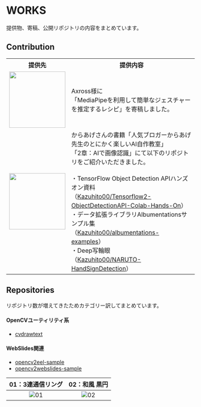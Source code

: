 # WORKS
提供物、寄稿、公開リポジトリの内容をまとめています。

## Contribution

<table>
    <tr>
        <th>
            提供先
        </th>
        <th>
            提供内容
        </th>
    </tr>
    <tr>
        <td>
            <a href="https://axross-recipe.com/recipes/136"><img src="https://storage.googleapis.com/axross-prod/7hv04okiewvpm8cd0kgjoejq1egc?GoogleAccessId=axross-service%40axross-270301.iam.gserviceaccount.com&Expires=1615220224&Signature=r%2FK5ho8wvAnmG1TeWQ%2BUBYvhTF1Zv1Yl6SLFZoRzQVPCgXmUW6cOYrcVCXpBhHZiNGrjaZhUlg0kMYi69xM6yaOKdgvOvbXa2y9T4rQoc6i9xtclyixioelMHNmpZ%2FRCbmW9htpYdbDY7fC%2BC4YVG9tBMSs2gX8YNmZR39IBnpuyZATxXcN2KeTAXh5hukzz8iWjTyF4a9sfrvPmPBlTc%2FFBQu7gq5DGXn%2FcfzNBTEd33QrzsV8dekgNozVXayHuZwnsrNQbsU1dlk8InQex6vtDhC%2BVLS7aK1mAtyGKLL33jUeUn3VC%2Bhz7E4fjLToTb9mUpR%2B30dGpnCnI5NgKMg%3D%3D&response-content-disposition=inline%3B+filename%3D%22blob%22%3B+filename%2A%3DUTF-8%27%27blob&response-content-type=image%2Fpng" width="150px"></a>
        </td>
        <td>
            Axross様に<br>
            「MediaPipeを利用して簡単なジェスチャーを推定するレシピ」を寄稿しました。
        </td>
    </tr>
    <tr>
        <td>
            <a href="https://amzn.to/3v5eEd7"><img src="https://user-images.githubusercontent.com/37477845/110343784-2f1c2c00-8070-11eb-91c5-ef8bdc5ae738.jpg" width="150px"></a>
        </td>
        <td>
             からあげさんの書籍「人気ブロガーからあげ先生のとにかく楽しいAI自作教室」<br>
            「2章：AIで画像認識」にて以下のリポジトリをご紹介いただきました。<br><br>
            ・TensorFlow Object Detection APIハンズオン資料<br>
            （<a href="https://github.com/Kazuhito00/Tensorflow2-ObjectDetectionAPI-Colab-Hands-On">Kazuhito00/Tensorflow2-ObjectDetectionAPI-Colab-Hands-On</a>）<br>
            ・データ拡張ライブラリAlbumentationsサンプル集<br>
            （<a href="https://github.com/Kazuhito00/albumentations-examples">Kazuhito00/albumentations-examples</a>）<br>
            ・Deep写輪眼<br>
            （<a href="https://github.com/Kazuhito00/NARUTO-HandSignDetection">Kazuhito00/NARUTO-HandSignDetection</a>）<br>
        </td>
    </tr>
</table>

## Repositories
リポジトリ数が増えてきたためカテゴリー訳してまとめています。



#### OpenCVユーティリティ系
* [cvdrawtext](https://github.com/Kazuhito00/cvdrawtext)

#### WebSlides関連
* [opencv2eel-sample](https://github.com/Kazuhito00/opencv2eel-sample)
* [opencv2webslides-sample](https://github.com/Kazuhito00/opencv2webslides-sample)

|01：3連通信リング|02：和風 黒円|
:---:|:---:
|![01](https://user-images.githubusercontent.com/37477845/75368668-6ad0d180-5905-11ea-93c0-635ba29a2a05.gif)|![02](https://user-images.githubusercontent.com/37477845/75368708-77edc080-5905-11ea-9c11-f80373aa9ec2.gif)|

